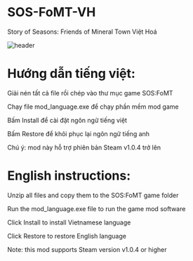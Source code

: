 # SOS-FoMT-VH
Story of Seasons: Friends of Mineral Town Việt Hoá

![header](https://github.com/user-attachments/assets/bba0b841-4156-45ed-b3f4-a52bc387da40)

# Hướng dẫn tiếng việt:
Giải nén tất cả file rồi chép vào thư mục game SOS:FoMT

Chạy file mod_language.exe để chạy phần mềm mod game

Bấm Install để cài đặt ngôn ngữ tiếng việt

Bấm Restore để khôi phục lại ngôn ngữ tiếng anh

Chú ý: mod này hỗ trợ phiên bản Steam v1.0.4 trở lên

# English instructions:
Unzip all files and copy them to the SOS:FoMT game folder

Run the mod_language.exe file to run the game mod software

Click Install to install Vietnamese language

Click Restore to restore English language

Note: this mod supports Steam version v1.0.4 or higher
